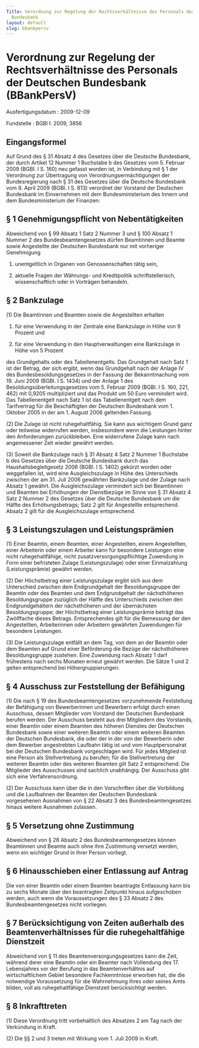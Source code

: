 ```yaml
---
Title: Verordnung zur Regelung der Rechtsverhältnisse des Personals der Deutschen
  Bundesbank
layout: default
slug: bbankpersv
---
```


# Verordnung zur Regelung der Rechtsverhältnisse des Personals der Deutschen Bundesbank (BBankPersV)

Ausfertigungsdatum
:   2009-12-09

Fundstelle
:   BGBl I: 2009, 3856


## Eingangsformel

Auf Grund des § 31 Absatz 4 des Gesetzes über die Deutsche Bundesbank,
der durch Artikel 12 Nummer 1 Buchstabe b des Gesetzes vom 5. Februar
2009 (BGBl. I S. 160) neu gefasst worden ist, in Verbindung mit § 1
der Verordnung zur Übertragung von Verordnungsermächtigungen der
Bundesregierung nach § 31 des Gesetzes über die Deutsche Bundesbank
vom 9. April 2009 (BGBl. I S. 813) verordnet der Vorstand der
Deutschen Bundesbank im Einvernehmen mit dem Bundesministerium des
Innern und dem Bundesministerium der Finanzen:


## § 1 Genehmigungspflicht von Nebentätigkeiten

Abweichend von § 99 Absatz 1 Satz 2 Nummer 3 und § 100 Absatz 1 Nummer
2 des Bundesbeamtengesetzes dürfen Beamtinnen und Beamte sowie
Angestellte der Deutschen Bundesbank nur mit vorheriger Genehmigung

1.  unentgeltlich in Organen von Genossenschaften tätig sein,


2.  aktuelle Fragen der Währungs- und Kreditpolitik schriftstellerisch,
    wissenschaftlich oder in Vorträgen behandeln.





## § 2 Bankzulage

(1) Die Beamtinnen und Beamten sowie die Angestellten erhalten

1.  für eine Verwendung in der Zentrale eine Bankzulage in Höhe von 9
    Prozent und


2.  für eine Verwendung in den Hauptverwaltungen eine Bankzulage in Höhe
    von 5 Prozent



des Grundgehalts oder des Tabellenentgelts. Das Grundgehalt nach Satz
1 ist der Betrag, der sich ergibt, wenn das Grundgehalt nach der
Anlage IV des Bundesbesoldungsgesetzes in der Fassung der
Bekanntmachung vom 19. Juni 2009 (BGBl. I S. 1434) und der Anlage 1
des Besoldungsüberleitungsgesetzes vom 5. Februar 2009 (BGBl. I S.
160, 221, 462) mit 0,9205 multipliziert und das Produkt um 50 Euro
vermindert wird. Das Tabellenentgelt nach Satz 1 ist das
Tabellenentgelt nach dem Tarifvertrag für die Beschäftigten der
Deutschen Bundesbank vom 1. Oktober 2005 in der am 1. August 2006
geltenden Fassung.

(2) Die Zulage ist nicht ruhegehaltfähig. Sie kann aus wichtigem Grund
ganz oder teilweise widerrufen werden, insbesondere wenn die
Leistungen hinter den Anforderungen zurückbleiben. Eine widerrufene
Zulage kann nach angemessener Zeit wieder gewährt werden.

(3) Soweit die Bankzulage nach § 31 Absatz 4 Satz 2 Nummer 1 Buchstabe
b des Gesetzes über die Deutsche Bundesbank durch das
Haushaltsbegleitgesetz 2006 (BGBl. I S. 1402) gekürzt worden oder
weggefallen ist, wird eine Ausgleichszulage in Höhe des Unterschieds
zwischen der am 31. Juli 2006 gewährten Bankzulage und der Zulage nach
Absatz 1 gewährt. Die Ausgleichszulage vermindert sich bei Beamtinnen
und Beamten bei Erhöhungen der Dienstbezüge im Sinne von § 31 Absatz 4
Satz 2 Nummer 2 des Gesetzes über die Deutsche Bundesbank um die
Hälfte des Erhöhungsbetrags; Satz 2 gilt für Angestellte entsprechend.
Absatz 2 gilt für die Ausgleichszulage entsprechend.


## § 3 Leistungszulagen und Leistungsprämien

(1) Einer Beamtin, einem Beamten, einer Angestellten, einem
Angestellten, einer Arbeiterin oder einem Arbeiter kann für besondere
Leistungen eine nicht ruhegehaltfähige, nicht
zusatzversorgungspflichtige Zuwendung in Form einer befristeten Zulage
(Leistungszulage) oder einer Einmalzahlung (Leistungsprämie) gewährt
werden.

(2) Der Höchstbetrag einer Leistungszulage ergibt sich aus dem
Unterschied zwischen dem Endgrundgehalt der Besoldungsgruppe der
Beamtin oder des Beamten und dem Endgrundgehalt der nächsthöheren
Besoldungsgruppe zuzüglich der Hälfte des Unterschieds zwischen den
Endgrundgehältern der nächsthöheren und der übernächsten
Besoldungsgruppe; der Höchstbetrag einer Leistungsprämie beträgt das
Zwölffache dieses Betrags. Entsprechendes gilt für die Bemessung der
den Angestellten, Arbeiterinnen oder Arbeitern gewährten Zuwendungen
für besondere Leistungen.

(3) Die Leistungszulage entfällt an dem Tag, von dem an der Beamtin
oder dem Beamten auf Grund einer Beförderung die Bezüge der
nächsthöheren Besoldungsgruppe zustehen. Eine Zuwendung nach Absatz 1
darf frühestens nach sechs Monaten erneut gewährt werden. Die Sätze 1
und 2 gelten entsprechend bei Höhergruppierungen.


## § 4 Ausschuss zur Feststellung der Befähigung

(1) Die nach § 19 des Bundesbeamtengesetzes vorzunehmende Feststellung
der Befähigung von Bewerberinnen und Bewerbern erfolgt durch einen
Ausschuss, dessen Mitglieder vom Vorstand der Deutschen Bundesbank
berufen werden. Der Ausschuss besteht aus drei Mitgliedern des
Vorstands, einer Beamtin oder einem Beamten des höheren Dienstes der
Deutschen Bundesbank sowie einer weiteren Beamtin oder einem weiteren
Beamten der Deutschen Bundesbank, die oder der in der von der
Bewerberin oder dem Bewerber angestrebten Laufbahn tätig ist und vom
Hauptpersonalrat bei der Deutschen Bundesbank vorgeschlagen wird. Für
jedes Mitglied ist eine Person als Stellvertretung zu berufen; für die
Stellvertretung der weiteren Beamtin oder des weiteren Beamten gilt
Satz 2 entsprechend. Die Mitglieder des Ausschusses sind sachlich
unabhängig. Der Ausschuss gibt sich eine Verfahrensordnung.

(2) Der Ausschuss kann über die in den Vorschriften über die
Vorbildung und die Laufbahnen der Beamten der Deutschen Bundesbank
vorgesehenen Ausnahmen von § 22 Absatz 3 des Bundesbeamtengesetzes
hinaus weitere Ausnahmen zulassen.


## § 5 Versetzung ohne Zustimmung

Abweichend von § 28 Absatz 2 des Bundesbeamtengesetzes können
Beamtinnen und Beamte auch ohne ihre Zustimmung versetzt werden, wenn
ein wichtiger Grund in ihrer Person vorliegt.


## § 6 Hinausschieben einer Entlassung auf Antrag

Die von einer Beamtin oder einem Beamten beantragte Entlassung kann
bis zu sechs Monate über den beantragten Zeitpunkt hinaus aufgeschoben
werden, auch wenn die Voraussetzungen des § 33 Absatz 2 des
Bundesbeamtengesetzes nicht vorliegen.


## § 7 Berücksichtigung von Zeiten außerhalb des Beamtenverhältnisses für die ruhegehaltfähige Dienstzeit

Abweichend von § 11 des Beamtenversorgungsgesetzes kann die Zeit,
während derer eine Beamtin oder ein Beamter nach Vollendung des 17.
Lebensjahres vor der Berufung in das Beamtenverhältnis auf
wirtschaftlichem Gebiet besondere Fachkenntnisse erworben hat, die die
notwendige Voraussetzung für die Wahrnehmung ihres oder seines Amts
bilden, voll als ruhegehaltfähige Dienstzeit berücksichtigt werden.


## § 8 Inkrafttreten

(1) Diese Verordnung tritt vorbehaltlich des Absatzes 2 am Tag nach
der Verkündung in Kraft.

(2) Die §§ 2 und 3 treten mit Wirkung vom 1. Juli 2009 in Kraft.


